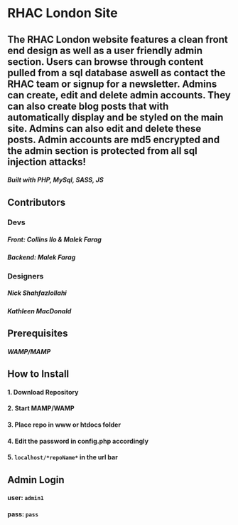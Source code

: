 # RHAC London Site

## The RHAC London website features a clean front end design as well as a user friendly admin section. Users can browse through content pulled from a sql database aswell as contact the RHAC team or signup for a newsletter. Admins can create, edit and delete admin accounts. They can also create blog posts that with automatically display and be styled on the main site. Admins can also edit and delete these posts. Admin accounts are md5 encrypted and the admin section is protected from all sql injection attacks!

##### Built with PHP, MySql, SASS, JS

## Contributors
### Devs
##### Front: Collins Ilo & Malek Farag
##### Backend: Malek Farag

### Designers
##### Nick Shahfazlollahi
##### Kathleen MacDonald

## Prerequisites 
##### WAMP/MAMP

## How to Install
#### 1. Download Repository
#### 2. Start MAMP/WAMP
#### 3. Place repo in www or htdocs folder
#### 4. Edit the password in config.php accordingly
#### 5. `localhost/*repoName*` in the url bar

## Admin Login
#### user: `admin1`
#### pass: `pass`

